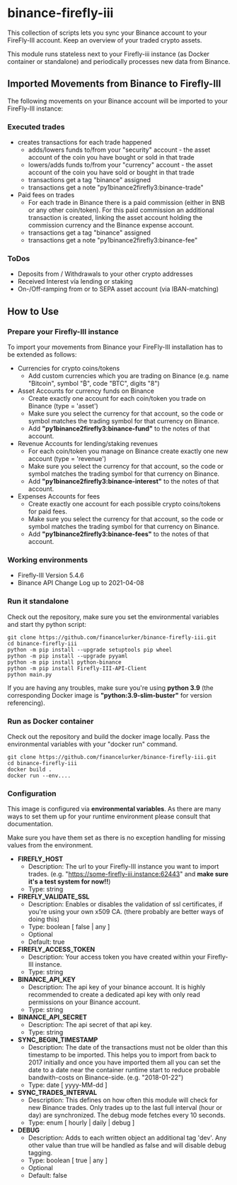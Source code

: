 # binance-firefly-iii

This collection of scripts lets you sync your Binance account to your FireFly-III account. Keep an overview of your traded crypto assets.

This module runs stateless next to your Firefly-iii instance (as Docker container or standalone) and periodically processes new data from Binance.

## Imported Movements from Binance to Firefly-III

The following movements on your Binance account will be imported to your FireFly-III instance:

### Executed trades
- creates transactions for each trade happened
  - adds/lowers funds to/from your "security" account - the asset account of the coin you have bought or sold in that trade
  - lowers/adds funds to/from your "currency" account - the asset account of the coin you have sold or bought in that trade
  - transactions get a tag "binance" assigned
  - transactions get a note "py1binance2firefly3:binance-trade"
- Paid fees on trades
  - For each trade in Binance there is a paid commission (either in BNB or any other coin/token). For this paid commission an additional transaction is created, linking the asset account holding the commission currency and the Binance expense account.
  - transactions get a tag "binance" assigned
  - transactions get a note "py1binance2firefly3:binance-fee"

### ToDos

- Deposits from / Withdrawals to your other crypto addresses
- Received Interest vía lending or staking
- On-/Off-ramping from or to SEPA asset account (via IBAN-matching)

## How to Use

### Prepare your Firefly-III instance

To import your movements from Binance your FireFly-III installation has to be extended as follows:

- Currencies for crypto coins/tokens
  - Add custom currencies which you are trading on Binance (e.g. name "Bitcoin", symbol "₿", code "BTC", digits "8")
- Asset Accounts for currency funds on Binance
  - Create exactly one account for each coin/token you trade on Binance (type = 'asset')
  - Make sure you select the currency for that account, so the code or symbol matches the trading symbol for that currency on Binance.
  - Add **"py1binance2firefly3:binance-fund"** to the notes of that account.
- Revenue Accounts for lending/staking revenues
  - For each coin/token you manage on Binance create exactly one new account (type = 'revenue')
  - Make sure you select the currency for that account, so the code or symbol matches the trading symbol for that currency on Binance.
  - Add **"py1binance2firefly3:binance-interest"** to the notes of that account.
- Expenses Accounts for fees
  - Create exactly one account for each possible crypto coins/tokens for paid fees.
  - Make sure you select the currency for that account, so the code or symbol matches the trading symbol for that currency on Binance.
  - Add **"py1binance2firefly3:binance-fees"** to the notes of that account.

### Working environments

- Firefly-III Version 5.4.6
- Binance API Change Log up to 2021-04-08

### Run it standalone

Check out the repository, make sure you set the environmental variables and start thy python script:

```
git clone https://github.com/financelurker/binance-firefly-iii.git
cd binance-firefly-iii
python -m pip install --upgrade setuptools pip wheel
python -m pip install --upgrade pyyaml
python -m pip install python-binance
python -m pip install Firefly-III-API-Client
python main.py
```

If you are having any troubles, make sure you're using **python 3.9** (the corresponding Docker image is **"python:3.9-slim-buster"** for version referencing).

### Run as Docker container

Check out the repository and build the docker image locally. Pass the environmental variables with your "docker run" command.

```
git clone https://github.com/financelurker/binance-firefly-iii.git
cd binance-firefly-iii
docker build .
docker run --env....
```

### Configuration

This image is configured via **environmental variables**. As there are many ways to set them up for your runtime environment please consult that documentation.

Make sure you have them set as there is no exception handling for missing values from the environment.
- **FIREFLY_HOST**
  - Description: The url to your Firefly-III instance you want to import trades. (e.g. "https://some-firefly-iii.instance:62443" and **make sure it's a test system for now!!**)
  - Type: string
- **FIREFLY_VALIDATE_SSL**
  - Description: Enables or disables the validation of ssl certificates, if you're using your own x509 CA.
    (there probably are better ways of doing this)
  - Type: boolean [ false | any ]
  - Optional
  - Default: true
- **FIREFLY_ACCESS_TOKEN**
  - Description: Your access token you have created within your Firefly-III instance.
  - Type: string
- **BINANCE_API_KEY**
  - Description: The api key of your binance account. It is highly recommended to create a dedicated api key with only read permissions on your Binance account.
  - Type: string
- **BINANCE_API_SECRET**
  - Description: The api secret of that api key.
  - Type: string
- **SYNC_BEGIN_TIMESTAMP**
  - Description: The date of the transactions must not be older than this timestamp to be imported. This helps you to import from back to 2017 initially and once you have imported them all you can set the date to a date near the container runtime start to reduce probable bandwith-costs on Binance-side. (e.g. "2018-01-22")
  - Type: date [ yyyy-MM-dd ]
- **SYNC_TRADES_INTERVAL**
  - Description: This defines on how often this module will check for new Binance trades.
    Only trades up to the last full interval (hour or day) are synchronized.
    The debug mode fetches every 10 seconds.
  - Type: enum [ hourly | daily | debug ]
- **DEBUG**
  - Description: Adds to each written object an additional tag 'dev'. Any other value than true will be handled as false and will disable debug tagging.
  - Type: boolean [ true | any ]
  - Optional
  - Default: false
